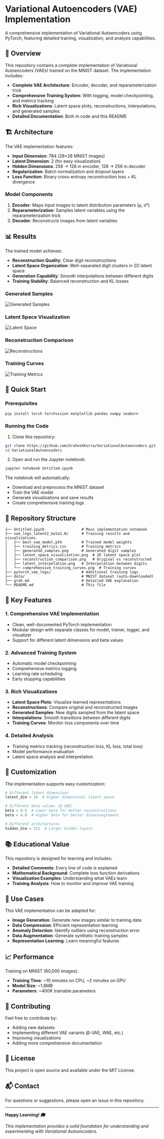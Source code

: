 # Variational Autoencoders (VAE) Implementation

A comprehensive implementation of Variational Autoencoders using PyTorch, featuring detailed training, visualization, and analysis capabilities.

## 🎯 Overview

This repository contains a complete implementation of Variational Autoencoders (VAEs) trained on the MNIST dataset. The implementation includes:

- **Complete VAE Architecture**: Encoder, decoder, and reparameterization trick
- **Comprehensive Training System**: With logging, model checkpointing, and metrics tracking
- **Rich Visualizations**: Latent space plots, reconstructions, interpolations, and generated samples
- **Detailed Documentation**: Both in code and this README

## 🏗️ Architecture

The VAE implementation features:

- **Input Dimension**: 784 (28×28 MNIST images)
- **Latent Dimension**: 2 (for easy visualization)
- **Hidden Dimensions**: 256 → 128 in encoder, 128 → 256 in decoder
- **Regularization**: Batch normalization and dropout layers
- **Loss Function**: Binary cross-entropy reconstruction loss + KL divergence

### Model Components

1. **Encoder**: Maps input images to latent distribution parameters (μ, σ²)
2. **Reparameterization**: Samples latent variables using the reparameterization trick
3. **Decoder**: Reconstructs images from latent variables

## 📊 Results

The trained model achieves:

- **Reconstruction Quality**: Clear digit reconstructions
- **Latent Space Organization**: Well-separated digit clusters in 2D latent space
- **Generation Capability**: Smooth interpolations between different digits
- **Training Stability**: Balanced reconstruction and KL losses

### Generated Samples

![Generated Samples](vae_logs_latent2_beta1.0/generated_samples.png)

### Latent Space Visualization

![Latent Space](vae_logs_latent2_beta1.0/latent_space_visualization.png)

### Reconstruction Comparison

![Reconstructions](vae_logs_latent2_beta1.0/reconstruction_comparison.png)

### Training Curves

![Training Metrics](vae_logs_latent2_beta1.0/comprehensive_training_curves.png)

## 🚀 Quick Start

### Prerequisites

```bash
pip install torch torchvision matplotlib pandas numpy seaborn
```

### Running the Code

1. Clone this repository:
```bash
git clone https://github.com/GruheshKurra/VariationalAutoencoders.git
cd VariationalAutoencoders
```

2. Open and run the Jupyter notebook:
```bash
jupyter notebook Untitled.ipynb
```

The notebook will automatically:
- Download and preprocess the MNIST dataset
- Train the VAE model
- Generate visualizations and save results
- Create comprehensive training logs

## 📁 Repository Structure

```
├── Untitled.ipynb                 # Main implementation notebook
├── vae_logs_latent2_beta1.0/      # Training results and visualizations
│   ├── best_vae_model.pth         # Trained model weights
│   ├── training_metrics.csv       # Training metrics
│   ├── generated_samples.png      # Generated digit samples
│   ├── latent_space_visualization.png  # 2D latent space plot
│   ├── reconstruction_comparison.png   # Original vs reconstructed
│   ├── latent_interpolation.png   # Interpolation between digits
│   └── comprehensive_training_curves.png  # Training curves
├── pytorch_vae_logs/              # Additional training logs
├── data/                          # MNIST dataset (auto-downloaded)
├── grok.md                        # Detailed VAE explanation
└── README.md                      # This file
```

## 🧠 Key Features

### 1. Comprehensive VAE Implementation
- Clean, well-documented PyTorch implementation
- Modular design with separate classes for model, trainer, logger, and visualizer
- Support for different latent dimensions and beta values

### 2. Advanced Training System
- Automatic model checkpointing
- Comprehensive metrics logging
- Learning rate scheduling
- Early stopping capabilities

### 3. Rich Visualizations
- **Latent Space Plots**: Visualize learned representations
- **Reconstructions**: Compare original and reconstructed images
- **Generated Samples**: New digits sampled from the latent space
- **Interpolations**: Smooth transitions between different digits
- **Training Curves**: Monitor loss components over time

### 4. Detailed Analysis
- Training metrics tracking (reconstruction loss, KL loss, total loss)
- Model performance evaluation
- Latent space analysis and interpretation

## 🔧 Customization

The implementation supports easy customization:

```python
# Different latent dimensions
latent_dim = 10  # Higher dimensional latent space

# Different beta values (β-VAE)
beta = 0.5  # Lower beta for better reconstructions
beta = 4.0  # Higher beta for better disentanglement

# Different architectures
hidden_dim = 512  # Larger hidden layers
```

## 📚 Educational Value

This repository is designed for learning and includes:

- **Detailed Comments**: Every line of code is explained
- **Mathematical Background**: Complete loss function derivations
- **Visualization Examples**: Understanding what VAEs learn
- **Training Analysis**: How to monitor and improve VAE training

## 🎯 Use Cases

This VAE implementation can be adapted for:

- **Image Generation**: Generate new images similar to training data
- **Data Compression**: Efficient representation learning
- **Anomaly Detection**: Identify outliers using reconstruction error
- **Data Augmentation**: Generate synthetic training samples
- **Representation Learning**: Learn meaningful features

## 📈 Performance

Training on MNIST (60,000 images):
- **Training Time**: ~10 minutes on CPU, ~2 minutes on GPU
- **Model Size**: ~1.8MB
- **Parameters**: ~400K trainable parameters

## 🤝 Contributing

Feel free to contribute by:
- Adding new datasets
- Implementing different VAE variants (β-VAE, WAE, etc.)
- Improving visualizations
- Adding more comprehensive documentation

## 📄 License

This project is open source and available under the MIT License.

## 📬 Contact

For questions or suggestions, please open an issue in this repository.

---

**Happy Learning! 🎓**

*This implementation provides a solid foundation for understanding and experimenting with Variational Autoencoders.*

